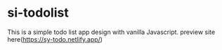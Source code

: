 # si-todolist

This is a simple todo list app design with vanilla Javascript.
preview site here(https://sy-todo.netlify.app/)
